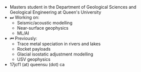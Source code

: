 - Masters student in the Department of Geological Sciences and Geological Engineering at Queen's University
- ⏭ Working on:
	* Seismic/acoustic modelling
	* Near-surface geophysics
	* ML/AI
- ⏮ Previously:
	* Trace metal speciation in rivers and lakes
	* Rocket payloads
	* Glacial isostatic adjustment modelling
	* USV geophysics
- 17jcf1 (at) queensu (dot) ca
